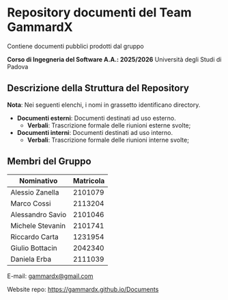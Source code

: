 # Repository documenti del Team GammardX

Contiene documenti pubblici prodotti dal gruppo

**Corso di Ingegneria del Software A.A.: 2025/2026**
Università degli Studi di Padova

## Descrizione della Struttura del Repository

**Nota**: Nei seguenti elenchi, i nomi in grassetto identificano directory.

- **Documenti esterni**: Documenti destinati ad uso esterno.
  - **Verbali**: Trascrizione formale delle riunioni esterne svolte;
- **Documenti interni**: Documenti destinati ad uso interno.
  - **Verbali**: Trascrizione formale delle riunioni interne svolte;

## Membri del Gruppo

| Nominativo      | Matricola |
| --------------- | ---------|
| Alessio Zanella | 2101079 |
| Marco Cossi     | 2113204 |
| Alessandro Savio| 2101046 |
| Michele Stevanin| 2101741 |
| Riccardo Carta  | 1231954 |
| Giulio Bottacin | 2042340 |
| Daniela Erba    | 2111039 |

E-mail: gammardx@gmail.com

Website repo: https://gammardx.github.io/Documents
